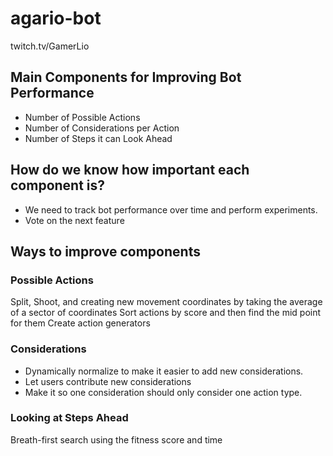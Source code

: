 # agario-bot

twitch.tv/GamerLio

## Main Components for Improving Bot Performance
* Number of Possible Actions
* Number of Considerations per Action
* Number of Steps it can Look Ahead

## How do we know how important each component is?

* We need to track bot performance over time and perform experiments.
* Vote on the next feature

## Ways to improve components
### Possible Actions
Split, Shoot, and creating new movement coordinates by taking the average of a sector of coordinates
Sort actions by score and then find the mid point for them
Create action generators

### Considerations
* Dynamically normalize to make it easier to add new considerations.
* Let users contribute new considerations
* Make it so one consideration should only consider one action type.

### Looking at Steps Ahead
Breath-first search using the fitness score and time
